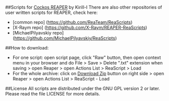 ##Scripts for [Cockos REAPER](http://reaper.fm) by Kirill-I
There are also other repositories of user written scripts for REAPER, check here:
- [common repo] (https://github.com/ReaTeam/ReaScripts)
- [X-Raym repo] (https://github.com/X-Raym/REAPER-ReaScripts)
- [MichaelPilyavskiy repo] (https://github.com/MichaelPilyavskiy/ReaScripts)

##How to download:
- For one script: open script page, click "Raw" button, then open context menu in your browser and do File > Save > Delete ".txt" extension when saving > open Reaper > open Actions List > ReaScript > Load
- For the whole archive: click on [Download Zip](https://github.com/indiscipline/reaper_scripts/archive/master.zip) button on right side > open Reaper > open Actions List > ReaScript - Load

##License
All scripts are distributed under the GNU GPL version 2 or later.
Please read the file LICENSE for more details.